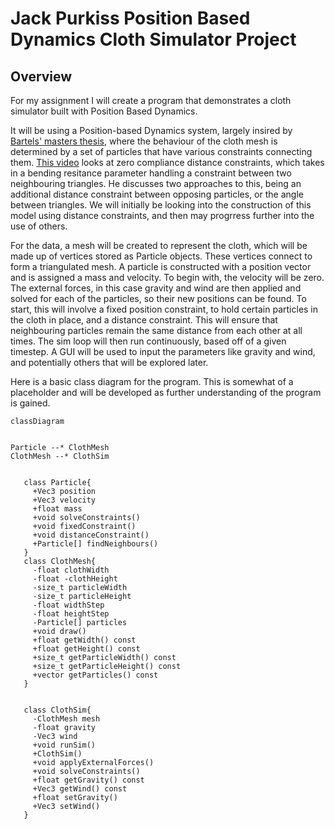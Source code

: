 # Jack Purkiss Position Based Dynamics Cloth Simulator Project

## Overview

For my assignment I will create a program that demonstrates a cloth simulator built with Position Based Dynamics.

It will be using a Position-based Dynamics system, largely insired by [Bartels' masters thesis](https://nccastaff.bournemouth.ac.uk/jmacey/MastersProject/MSc15/03Pieterjan/thesis.pdf),  where the behaviour of the cloth mesh is determined by a set of particles that have various constraints connecting them. [This video](https://www.youtube.com/watch?v=z5oWopN39OU&ab_channel=TenMinutePhysics) looks at zero compliance distance constraints, which takes in a bending resitance parameter handling a constraint between two neighbouring triangles. He discusses two approaches to this, being an additional distance constraint between opposing particles, or the angle between triangles. We will initially be looking into the construction of this model using distance constraints, and then may progrress further into the use of others.

For the data, a mesh will be created to represent the cloth, which will be made up of vertices stored as Particle objects. These vertices connect to form a triangulated mesh. A particle is constructed with a position vector and is assigned a mass and velocity. To begin with, the velocity will be zero. The external forces, in this case gravity and wind are then applied and solved for each of the particles, so their new positions can be found. To start, this will involve a fixed position constraint, to hold certain particles in the cloth in place, and a distance constraint. This will ensure that neighbouring particles remain the same distance from each other at all times. The sim loop will then run continuously, based off of a given timestep. A GUI will be used to input the parameters like gravity and wind, and potentially others that will be explored later.

Here is a basic class diagram for the program. This is somewhat of a placeholder and will be developed as further understanding of the program is gained.

```mermaid
classDiagram


Particle --* ClothMesh
ClothMesh --* ClothSim


   class Particle{
     +Vec3 position
     +Vec3 velocity
     +float mass
     +void solveConstraints()
     +void fixedConstraint()
     +void distanceConstraint()
     +Particle[] findNeighbours()
   }
   class ClothMesh{
     -float clothWidth
     -float -clothHeight
     -size_t particleWidth
     -size_t particleHeight
     -float widthStep
     -float heightStep
     -Particle[] particles
     +void draw()
     +float getWidth() const
     +float getHeight() const
     +size_t getParticleWidth() const
     +size_t getParticleHeight() const
     +vector getParticles() const     
   }


   class ClothSim{
     -ClothMesh mesh
     -float gravity
     -Vec3 wind
     +void runSim()
     +ClothSim()
     +void applyExternalForces()
     +void solveConstraints()     
     +float getGravity() const
     +Vec3 getWind() const
     +float setGravity()
     +Vec3 setWind()
   }


```
